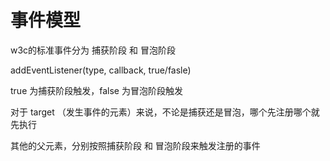 # 事件模型

w3c的标准事件分为 捕获阶段 和 冒泡阶段

addEventListener(type, callback, true/fasle)

true 为捕获阶段触发，false 为冒泡阶段触发

对于 target （发生事件的元素）来说，不论是捕获还是冒泡，哪个先注册哪个就先执行

其他的父元素，分别按照捕获阶段 和 冒泡阶段来触发注册的事件

